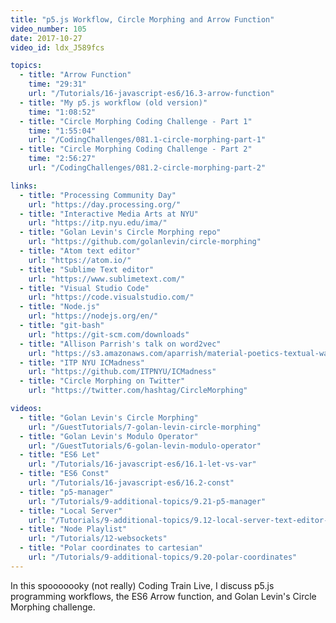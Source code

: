 ```yaml
---
title: "p5.js Workflow, Circle Morphing and Arrow Function"
video_number: 105
date: 2017-10-27
video_id: ldx_J589fcs

topics:
  - title: "Arrow Function"
    time: "29:31"
    url: "/Tutorials/16-javascript-es6/16.3-arrow-function"
  - title: "My p5.js workflow (old version)"
    time: "1:08:52"
  - title: "Circle Morphing Coding Challenge - Part 1"
    time: "1:55:04"
    url: "/CodingChallenges/081.1-circle-morphing-part-1"
  - title: "Circle Morphing Coding Challenge - Part 2"
    time: "2:56:27"
    url: "/CodingChallenges/081.2-circle-morphing-part-2"

links:
  - title: "Processing Community Day"
    url: "https://day.processing.org/"
  - title: "Interactive Media Arts at NYU"
    url: "https://itp.nyu.edu/ima/"
  - title: "Golan Levin's Circle Morphing repo"
    url: "https://github.com/golanlevin/circle-morphing"
  - title: "Atom text editor"
    url: "https://atom.io/"
  - title: "Sublime Text editor"
    url: "https://www.sublimetext.com/"
  - title: "Visual Studio Code"
    url: "https://code.visualstudio.com/"
  - title: "Node.js"
    url: "https://nodejs.org/en/"
  - title: "git-bash"
    url: "https://git-scm.com/downloads"
  - title: "Allison Parrish's talk on word2vec"
    url: "https://s3.amazonaws.com/aparrish/material-poetics-textual-waveforms-altai2016.pdf"
  - title: "ITP NYU ICMadness"
    url: "https://github.com/ITPNYU/ICMadness"
  - title: "Circle Morphing on Twitter"
    url: "https://twitter.com/hashtag/CircleMorphing"

videos:
  - title: "Golan Levin's Circle Morphing"
    url: "/GuestTutorials/7-golan-levin-circle-morphing"
  - title: "Golan Levin's Modulo Operator"
    url: "/GuestTutorials/6-golan-levin-modulo-operator"
  - title: "ES6 Let"
    url: "/Tutorials/16-javascript-es6/16.1-let-vs-var"
  - title: "ES6 Const"
    url: "/Tutorials/16-javascript-es6/16.2-const"
  - title: "p5-manager"
    url: "/Tutorials/9-additional-topics/9.21-p5-manager"
  - title: "Local Server"
    url: "/Tutorials/9-additional-topics/9.12-local-server-text-editor-javascript-console"
  - title: "Node Playlist"
    url: "/Tutorials/12-websockets"
  - title: "Polar coordinates to cartesian"
    url: "/Tutorials/9-additional-topics/9.20-polar-coordinates"
---
```


In this spooooooky (not really) Coding Train Live, I discuss p5.js programming workflows, the ES6 Arrow function, and Golan Levin's Circle Morphing challenge.
